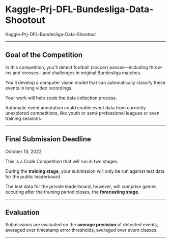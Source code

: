 # Kaggle-Prj-DFL-Bundesliga-Data-Shootout
Kaggle-Prj-DFL-Bundesliga-Data-Shootout


-----

## Goal of the Competition


In this competition, you'll detect football (soccer) passes—including throw-ins and crosses—and challenges in original Bundesliga matches. 

You'll develop a computer vision model that can automatically classify these events in long video recordings.

Your work will help scale the data collection process. 

Automatic event annotation could enable event data from currently unexplored competitions, like youth or semi-professional leagues or even training sessions.


-----

## Final Submission Deadline

October 13, 2022

This is a Code Competition that will run in two stages. 

During the **training stage**, your submission will only be run against test data for the public leaderboard. 

The test data for the private leaderboard, however, will comprise games occuring after the training period closes, the **forecasting stage**.

-----

##  Evaluation

Submissions are evaluated on the **average precision** of detected events, averaged over timestamp error thresholds, averaged over event classes.


-----
